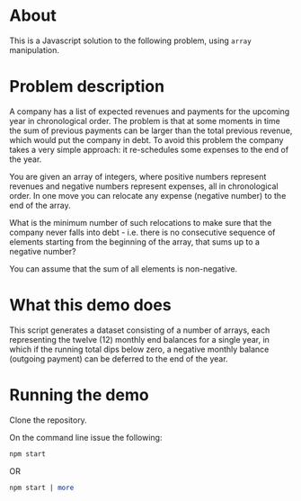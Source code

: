 # About

This is a Javascript solution to the following problem, using ``array`` manipulation.

# Problem description

A company has a list of expected revenues and payments for the upcoming year in chronological order. The problem is that at some moments in time the sum of previous payments can be larger than the total previous revenue, which would put the company in debt. To avoid this problem the company takes a very simple approach: it re-schedules some expenses to the end of the year.

You are given an array of integers, where positive numbers represent revenues and negative numbers represent expenses, all in chronological order. In one move you can relocate any expense (negative number) to the end of the array.

What is the minimum number of such relocations to make sure that the company never falls into debt - i.e. there is no consecutive sequence of elements starting from the beginning of the array, that sums up to a negative number?

You can assume that the sum of all elements is non-negative.

# What this demo does

This script generates a dataset consisting of a number of arrays, each representing 
the twelve (12) monthly end balances for a single year, in which if the running 
total dips below zero, a negative monthly balance (outgoing payment) can be deferred 
to the end of the year.

# Running the demo

Clone the repository.

On the command line issue the following:

```bash
npm start
```

OR

```bash
npm start | more
```

